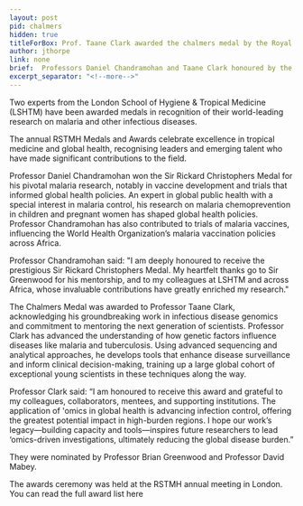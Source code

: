 ```yaml
---
layout: post
pid: chalmers
hidden: true
titleForBox: Prof. Taane Clark awarded the chalmers medal by the Royal Society of Tropical Medicine & Hygiene.
author: jthorpe
link: none
brief:  Professors Daniel Chandramohan and Taane Clark honoured by the Royal Society of Tropical Medicine & Hygiene (RSTMH) for their contributions to the field.
excerpt_separator: "<!--more-->"
---
```


Two experts from the London School of Hygiene & Tropical Medicine (LSHTM) have been awarded medals in recognition of their world-leading research on malaria and other infectious diseases.

The annual RSTMH Medals and Awards celebrate excellence in tropical medicine and global health, recognising leaders and emerging talent who have made significant contributions to the field.

Professor Daniel Chandramohan won the Sir Rickard Christophers Medal for his pivotal malaria research, notably in vaccine development and trials that informed global health policies. An expert in global public health with a special interest in malaria control, his research on malaria chemoprevention in children and pregnant women has shaped global health policies. Professor Chandramohan has also contributed to trials of malaria vaccines, influencing the World Health Organization’s malaria vaccination policies across Africa.

Professor Chandramohan said: "I am deeply honoured to receive the prestigious Sir Rickard Christophers Medal. My heartfelt thanks go to Sir Greenwood for his mentorship, and to my colleagues at LSHTM and across Africa, whose invaluable contributions have greatly enriched my research." 

The Chalmers Medal was awarded to Professor Taane Clark, acknowledging his groundbreaking work in infectious disease genomics and commitment to mentoring the next generation of scientists. Professor Clark has advanced the understanding of how genetic factors influence diseases like malaria and tuberculosis. Using advanced sequencing and analytical approaches, he develops  tools that enhance disease surveillance and inform clinical decision-making, training up a large global cohort of exceptional young scientists in these techniques along the way. 

Professor Clark said: “I am honoured to receive this award and grateful to my colleagues, collaborators, mentees, and supporting institutions.  The application of 'omics in global health is advancing infection control, offering the greatest potential impact in high-burden regions. I hope our work’s legacy—building capacity and tools—inspires future researchers to lead ‘omics-driven investigations, ultimately reducing the global disease burden.”

They were nominated by Professor Brian Greenwood and Professor David Mabey. 

The awards ceremony was held at the RSTMH annual meeting in London. You can read the full award list here 